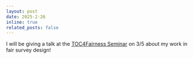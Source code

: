 ```yaml
---
layout: post
date: 2025-2-26
inline: true
related_posts: false
---
```


I will be giving a talk at the [TOC4Fairness Seminar](https://toc4fairness.org/toc4fairness-seminar-saswat-das-and-joonhyuk-ko/) on 3/5 about my work in fair survey design!